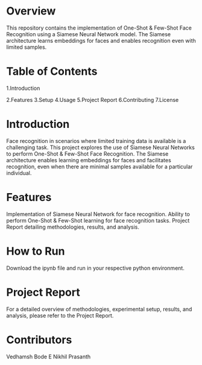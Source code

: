 # Overview
This repository contains the implementation of One-Shot & Few-Shot Face Recognition using a Siamese Neural Network model. The Siamese architecture learns embeddings for faces and enables recognition even with limited samples.

# Table of Contents
1.Introduction

2.Features
3.Setup
4.Usage
5.Project Report
6.Contributing
7.License

# Introduction
Face recognition in scenarios where limited training data is available is a challenging task. This project explores the use of Siamese Neural Networks to perform One-Shot & Few-Shot Face Recognition. The Siamese architecture enables learning embeddings for faces and facilitates recognition, even when there are minimal samples available for a particular individual.

# Features
Implementation of Siamese Neural Network for face recognition.
Ability to perform One-Shot & Few-Shot learning for face recognition tasks.
Project Report detailing methodologies, results, and analysis.

# How to Run
Download the ipynb file and run in your respective python environment.

# Project Report
For a detailed overview of methodologies, experimental setup, results, and analysis, please refer to the Project Report.

# Contributors
Vedhamsh Bode 
E Nikhil
Prasanth
